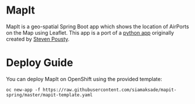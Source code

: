 # MapIt

MapIt is a geo-spatial Spring Boot app which shows the location of AirPorts on the Map using Leaflet. This app is a
port of a [python app](https://github.com/thesteve0/awsdemo) originally created by [Steven Pousty](https://github.com/thesteve0).


# Deploy Guide

You can deploy MapIt on OpenShift using the provided template:
```
oc new-app -f https://raw.githubusercontent.com/siamaksade/mapit-spring/master/mapit-template.yaml
```


